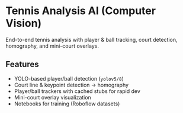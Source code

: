 # Tennis Analysis AI (Computer Vision)

End-to-end tennis analysis with player & ball tracking, court detection, homography, and mini-court overlays.

## Features
- YOLO-based player/ball detection (`yolov5/8`)
- Court line & keypoint detection → homography
- Player/ball trackers with cached stubs for rapid dev
- Mini-court overlay visualization
- Notebooks for training (Roboflow datasets)

